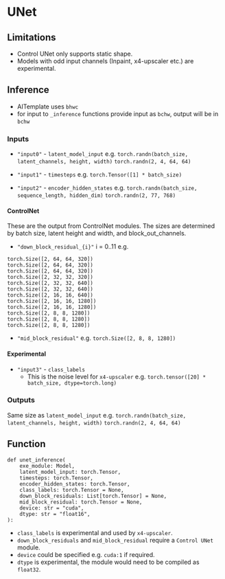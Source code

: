 # UNet

## Limitations
* Control UNet only supports static shape.
* Models with odd input channels (Inpaint, x4-upscaler etc.) are experimental.

## Inference

* AITemplate uses `bhwc`
* for input to `_inference` functions provide input as `bchw`, output will be in `bchw`

### Inputs

* `"input0"` - `latent_model_input`
e.g. `torch.randn(batch_size, latent_channels, height, width)` `torch.randn(2, 4, 64, 64)`

* `"input1"` - `timesteps`
e.g. `torch.Tensor([1] * batch_size)`

* `"input2"` - `encoder_hidden_states`
e.g. `torch.randn(batch_size, sequence_length, hidden_dim)` `torch.randn(2, 77, 768)`

#### ControlNet

These are the output from ControlNet modules. The sizes are determined by batch size, latent height and width, and block_out_channels.

* `"down_block_residual_{i}"` i = 0..11
e.g.
```
torch.Size([2, 64, 64, 320])
torch.Size([2, 64, 64, 320])
torch.Size([2, 64, 64, 320])
torch.Size([2, 32, 32, 320])
torch.Size([2, 32, 32, 640])
torch.Size([2, 32, 32, 640])
torch.Size([2, 16, 16, 640])
torch.Size([2, 16, 16, 1280])
torch.Size([2, 16, 16, 1280])
torch.Size([2, 8, 8, 1280])
torch.Size([2, 8, 8, 1280])
torch.Size([2, 8, 8, 1280])
```

* `"mid_block_residual"`
e.g.
`torch.Size([2, 8, 8, 1280])`

#### Experimental

* `"input3"` - `class_labels`
    * This is the noise level for `x4-upscaler`
e.g. `torch.tensor([20] * batch_size, dtype=torch.long)`

### Outputs

Same size as `latent_model_input` e.g. `torch.randn(batch_size, latent_channels, height, width)` `torch.randn(2, 4, 64, 64)`

## Function

```
def unet_inference(
    exe_module: Model,
    latent_model_input: torch.Tensor,
    timesteps: torch.Tensor,
    encoder_hidden_states: torch.Tensor,
    class_labels: torch.Tensor = None,
    down_block_residuals: List[torch.Tensor] = None,
    mid_block_residual: torch.Tensor = None,
    device: str = "cuda",
    dtype: str = "float16",
):
```
* `class_labels` is experimental and used by `x4-upscaler`.
* `down_block_residuals` and `mid_block_residual` require a `Control UNet` module.
* `device` could be specified e.g. `cuda:1` if required.
* `dtype` is experimental, the module would need to be compiled as `float32`.
